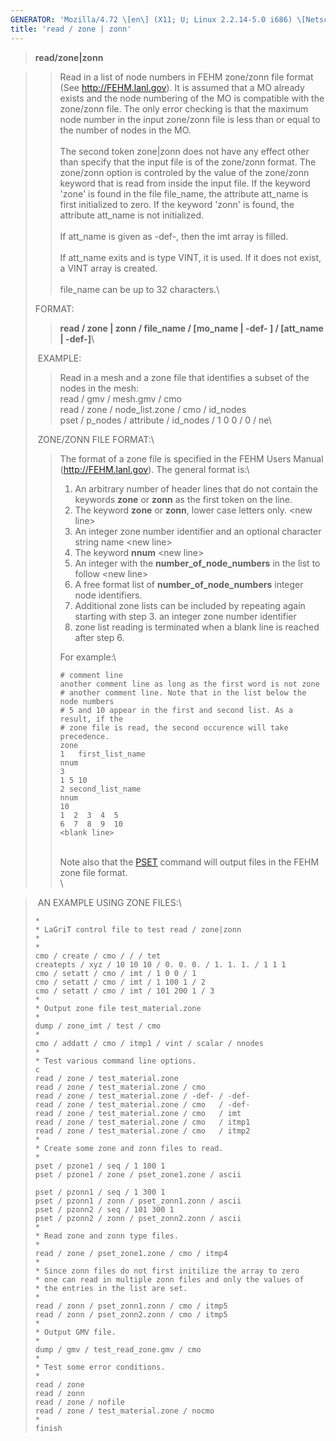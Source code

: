 ```yaml
---
GENERATOR: 'Mozilla/4.72 \[en\] (X11; U; Linux 2.2.14-5.0 i686) \[Netscape\]'
title: 'read / zone | zonn'
---
```


> **read/zone|zonn**

> > Read in a list of node numbers in FEHM zone/zonn file format (See
> > <http://FEHM.lanl.gov>). It is assumed that a MO already exists and
> > the node numbering of the MO is compatible with the zone/zonn file.
> > The only error checking is that the maximum node number in the input
> > zone/zonn file is less than or equal to the number of nodes in the
> > MO.\
> > \
> > The second token zone|zonn does not have any effect other than
> > specify that the input file is of the zone/zonn format. The
> > zone/zonn option is controled by the value of the zone/zonn keyword
> > that is read from inside the input file. If the keyword 'zone' is
> > found in the file file\_name, the attribute att\_name is first
> > initialized to zero. If the keyword 'zonn' is found, the attribute
> > att\_name is not initialized.\
> > \
> > If att\_name is given as -def-, then the imt array is filled.\
> > \
> > If att\_name exits and is type VINT, it is used. If it does not
> > exist, a VINT array is created.\
> > \
> > file\_name can be up to 32 characters.\
>
> FORMAT:
>
> > **read / zone | zonn / file\_name / \[mo\_name | -def- \] /
> > \[att\_name | -def-\]**\
>
>  EXAMPLE:
>
> > Read in a mesh and a zone file that identifies a subset of the nodes
> > in the mesh:\
> > read / gmv / mesh.gmv / cmo\
> > read / zone / node\_list.zone / cmo / id\_nodes\
> > pset / p\_nodes / attribute / id\_nodes / 1 0 0 / 0 / ne\
>
>  ZONE/ZONN FILE FORMAT:\
>
> > The format of a zone file is specified in the FEHM Users Manual
> > (<http://FEHM.lanl.gov>). The general format is:\
> >
> > 1.  An arbitrary number of header lines that do not contain the
> >     keywords **zone** or **zonn** as the first token on the line.
> > 2.  The keyword **zone** or **zonn**, lower case letters only.
> >     &lt;new line&gt;
> > 3.  An integer zone number identifier and an optional character
> >     string name &lt;new line&gt;
> > 4.  The keyword **nnum** &lt;new line&gt;
> > 5.  An integer with the **number\_of\_node\_numbers** in the list to
> >     follow &lt;new line&gt;
> > 6.  A free format list of **number\_of\_node\_numbers** integer node
> >     identifiers.
> > 7.  Additional zone lists can be included by repeating again
> >     starting with step 3. an integer zone number identifier
> > 8.  zone list reading is terminated when a blank line is reached
> >     after step 6.
> >
> > For example:\
> >
> >     # comment line
> >     another comment line as long as the first word is not zone
> >     # another comment line. Note that in the list below the node numbers
> >     # 5 and 10 appear in the first and second list. As a result, if the
> >     # zone file is read, the second occurence will take precedence.
> >     zone
> >     1   first_list_name
> >     nnum
> >     3
> >     1 5 10
> >     2 second_list_name
> >     nnum
> >     10
> >     1  2  3  4  5
> >     6  7  8  9  10
> >     <blank line>
> >
> > \
> > Note also that the [PSET](http://lagrit.lanl.gov/docs/PSET.html)
> > command will output files in the FEHM zone file format.\
> > \

>  AN EXAMPLE USING ZONE FILES:\
>
>     *
>     * LaGriT control file to test read / zone|zonn
>     *
>     *
>     cmo / create / cmo / / / tet
>     createpts / xyz / 10 10 10 / 0. 0. 0. / 1. 1. 1. / 1 1 1
>     cmo / setatt / cmo / imt / 1 0 0 / 1
>     cmo / setatt / cmo / imt / 1 100 1 / 2
>     cmo / setatt / cmo / imt / 101 200 1 / 3
>     *
>     * Output zone file test_material.zone
>     *
>     dump / zone_imt / test / cmo
>     *
>     cmo / addatt / cmo / itmp1 / vint / scalar / nnodes
>     *
>     * Test various command line options.
>     c
>     read / zone / test_material.zone
>     read / zone / test_material.zone / cmo
>     read / zone / test_material.zone / -def- / -def-
>     read / zone / test_material.zone / cmo   / -def-
>     read / zone / test_material.zone / cmo   / imt
>     read / zone / test_material.zone / cmo   / itmp1
>     read / zone / test_material.zone / cmo   / itmp2
>     *
>     * Create some zone and zonn files to read.
>     *
>     pset / pzone1 / seq / 1 100 1
>     pset / pzone1 / zone / pset_zone1.zone / ascii
>
>     pset / pzonn1 / seq / 1 300 1
>     pset / pzonn1 / zonn / pset_zonn1.zonn / ascii
>     pset / pzonn2 / seq / 101 300 1
>     pset / pzonn2 / zonn / pset_zonn2.zonn / ascii
>     *
>     * Read zone and zonn type files.
>     *
>     read / zone / pset_zone1.zone / cmo / itmp4
>     *
>     * Since zonn files do not first initilize the array to zero
>     * one can read in multiple zonn files and only the values of
>     * the entries in the list are set.
>     *
>     read / zonn / pset_zonn1.zonn / cmo / itmp5
>     read / zonn / pset_zonn2.zonn / cmo / itmp5
>     *
>     * Output GMV file.
>     *
>     dump / gmv / test_read_zone.gmv / cmo
>     *
>     * Test some error conditions.
>     *
>     read / zone
>     read / zonn
>     read / zone / nofile
>     read / zone / test_material.zone / nocmo
>     *
>     finish
>
